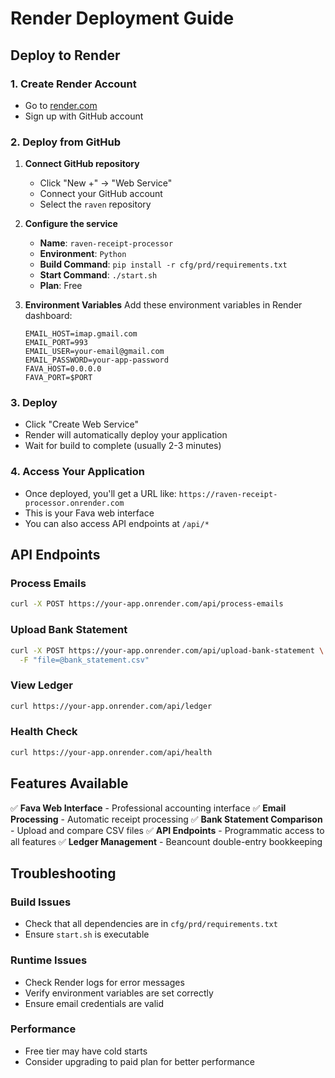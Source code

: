 # Render Deployment Guide

## Deploy to Render

### 1. Create Render Account
- Go to [render.com](https://render.com)
- Sign up with GitHub account

### 2. Deploy from GitHub
1. **Connect GitHub repository**
   - Click "New +" → "Web Service"
   - Connect your GitHub account
   - Select the `raven` repository

2. **Configure the service**
   - **Name**: `raven-receipt-processor`
   - **Environment**: `Python`
   - **Build Command**: `pip install -r cfg/prd/requirements.txt`
   - **Start Command**: `./start.sh`
   - **Plan**: Free

3. **Environment Variables**
   Add these environment variables in Render dashboard:
   ```
   EMAIL_HOST=imap.gmail.com
   EMAIL_PORT=993
   EMAIL_USER=your-email@gmail.com
   EMAIL_PASSWORD=your-app-password
   FAVA_HOST=0.0.0.0
   FAVA_PORT=$PORT
   ```

### 3. Deploy
- Click "Create Web Service"
- Render will automatically deploy your application
- Wait for build to complete (usually 2-3 minutes)

### 4. Access Your Application
- Once deployed, you'll get a URL like: `https://raven-receipt-processor.onrender.com`
- This is your Fava web interface
- You can also access API endpoints at `/api/*`

## API Endpoints

### Process Emails
```bash
curl -X POST https://your-app.onrender.com/api/process-emails
```

### Upload Bank Statement
```bash
curl -X POST https://your-app.onrender.com/api/upload-bank-statement \
  -F "file=@bank_statement.csv"
```

### View Ledger
```bash
curl https://your-app.onrender.com/api/ledger
```

### Health Check
```bash
curl https://your-app.onrender.com/api/health
```

## Features Available

✅ **Fava Web Interface** - Professional accounting interface
✅ **Email Processing** - Automatic receipt processing
✅ **Bank Statement Comparison** - Upload and compare CSV files
✅ **API Endpoints** - Programmatic access to all features
✅ **Ledger Management** - Beancount double-entry bookkeeping

## Troubleshooting

### Build Issues
- Check that all dependencies are in `cfg/prd/requirements.txt`
- Ensure `start.sh` is executable

### Runtime Issues
- Check Render logs for error messages
- Verify environment variables are set correctly
- Ensure email credentials are valid

### Performance
- Free tier may have cold starts
- Consider upgrading to paid plan for better performance 